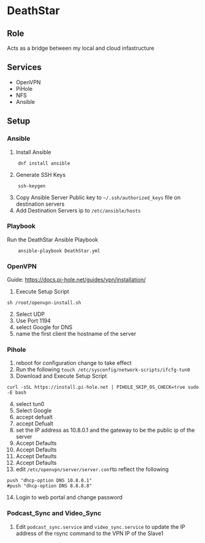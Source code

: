 # DeathStar
## Role
Acts as a bridge between my local and cloud infastructure
## Services
* OpenVPN
* PiHole
* NFS
* Ansible

## Setup
### Ansible
1. Install Ansible
```
    dnf install ansible
```
2. Generate SSH Keys
```
    ssh-keygen
```
3. Copy Ansible Server Public key to `~/.ssh/authorized_keys` file on destination servers
4. Add Destination Servers ip to `/etc/ansible/hosts`

### Playbook
Run the DeathStar Ansible Playbook
```
    ansible-playbook DeathStar.yml
```

### OpenVPN
Guide: https://docs.pi-hole.net/guides/vpn/installation/
1. Execute Setup Script
```
sh /root/openvpn-install.sh
```
2. Select UDP
3. Use Port 1194
4. select Google for DNS
5. name the first client the hostname of the server

### Pihole
1. reboot for configuration change to take effect
2. Run the following `touch /etc/sysconfig/network-scripts/ifcfg-tun0`
3. Download and Execute Setup Script
```
curl -sSL https://install.pi-hole.net | PIHOLE_SKIP_OS_CHECK=true sudo -E bash
```
4. select tun0
5. Select Google
6. accept defualt
7. accept Defualt
8. set the IP address as 10.8.0.1 and the gateway to be the public ip of the server
9. Accept Defaults
10. Accept Defaults
11. Accept Defaults
12. Accept Defaults
13. edit `/etc/openvpn/server/server.conf`to reflect the following
```
push "dhcp-option DNS 10.8.0.1"
#push "dhcp-option DNS 8.8.8.8"
```
14. Login to web portal and change password

### Podcast_Sync and Video_Sync
1. Edit `podcast_sync.service` and `video_sync.service` to update the IP address of the rsync command to the VPN IP of the Slave1